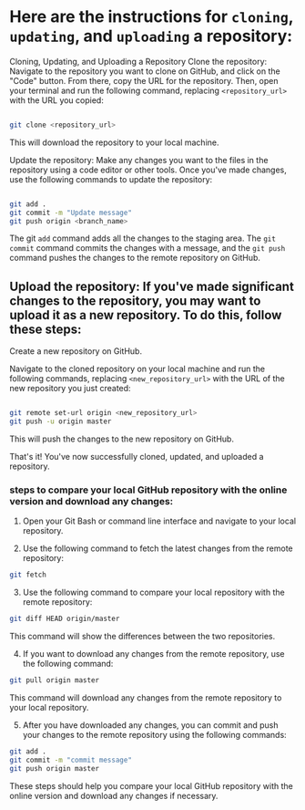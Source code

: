 # Here are the instructions for `cloning`, `updating`, and `uploading` a repository:

Cloning, Updating, and Uploading a Repository
Clone the repository: Navigate to the repository you want to clone on GitHub, and click on the "Code" button. From there, copy the URL for the repository. Then, open your terminal and run the following command, replacing `<repository_url>` with the URL you copied:

```bash

git clone <repository_url>
```

This will download the repository to your local machine.

Update the repository: Make any changes you want to the files in the repository using a code editor or other tools. Once you've made changes, use the following commands to update the repository:

```bash

git add .
git commit -m "Update message"
git push origin <branch_name>
```

The git `add` command adds all the changes to the staging area. The `git commit` command commits the changes with a message, and the `git push` command pushes the changes to the remote repository on GitHub.

## Upload the repository: If you've made significant changes to the repository, you may want to upload it as a new repository. To do this, follow these steps:

Create a new repository on GitHub.

Navigate to the cloned repository on your local machine and run the following commands, replacing `<new_repository_url>` with the URL of the new repository you just created:

```bash

git remote set-url origin <new_repository_url>
git push -u origin master
```

This will push the changes to the new repository on GitHub.

That's it! You've now successfully cloned, updated, and uploaded a repository.

### steps to compare your local GitHub repository with the online version and download any changes:

1. Open your Git Bash or command line interface and navigate to your local repository.

2. Use the following command to fetch the latest changes from the remote repository:

```bash
git fetch
```

3. Use the following command to compare your local repository with the remote repository:

```bash
git diff HEAD origin/master
```

This command will show the differences between the two repositories.

4. If you want to download any changes from the remote repository, use the following command:

```bash
git pull origin master
```

This command will download any changes from the remote repository to your local repository.

5. After you have downloaded any changes, you can commit and push your changes to the remote repository using the following commands:

```bash
git add .
git commit -m "commit message"
git push origin master
```

These steps should help you compare your local GitHub repository with the online version and download any changes if necessary.
